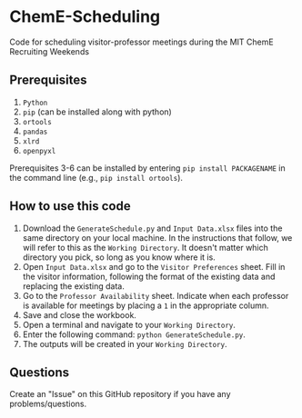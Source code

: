# ChemE-Scheduling
Code for scheduling visitor-professor meetings during the MIT ChemE Recruiting Weekends

## Prerequisites
1. `Python`
2. `pip` (can be installed along with python)
3. `ortools`
4. `pandas`
5. `xlrd`
6. `openpyxl`

Prerequisites 3-6 can be installed by entering `pip install PACKAGENAME` in the command line (e.g., `pip install ortools`).

## How to use this code
1. Download the `GenerateSchedule.py` and `Input Data.xlsx` files into the same directory on your local machine.  In the instructions that follow, we will refer to this as the `Working Directory`.  It doesn't matter which directory you pick, so long as you know where it is.
2. Open `Input Data.xlsx` and go to the `Visitor Preferences` sheet.  Fill in the visitor information, following the format of the existing data and replacing the existing data.
3. Go to the `Professor Availability` sheet.  Indicate when each professor is available for meetings by placing a `1` in the appropriate column.
4. Save and close the workbook.
5. Open a terminal and navigate to your `Working Directory`.
6. Enter the following command: `python GenerateSchedule.py`.
7. The outputs will be created in your `Working Directory`.

## Questions
Create an "Issue" on this GitHub repository if you have any problems/questions.
